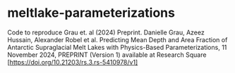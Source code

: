 # meltlake-parameterizations

Code to reproduce Grau et. al (2024) Preprint.
Danielle Grau, Azeez Hussain, Alexander Robel et al. 
Predicting Mean Depth and Area Fraction of Antarctic Supraglacial Melt Lakes with Physics-Based Parameterizations, 
11 November 2024, PREPRINT (Version 1) available at Research Square [https://doi.org/10.21203/rs.3.rs-5410978/v1]



